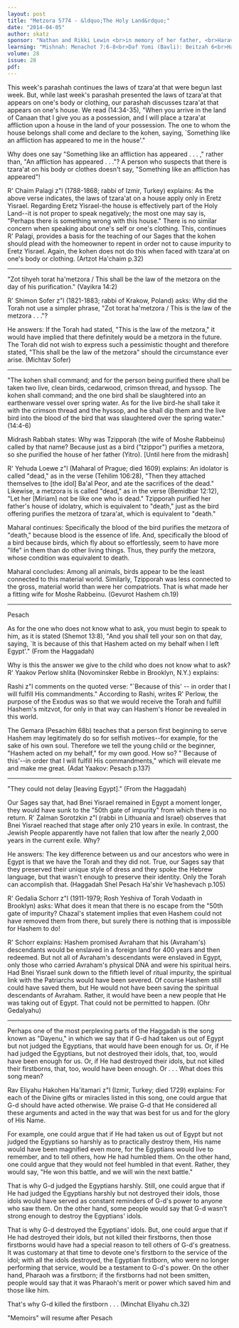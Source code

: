 ```yaml
---
layout: post
title: "Metzora 5774 - &ldquo;The Holy Land&rdquo;"
date: "2014-04-05"
author: skatz
sponsor: "Nathan and Rikki Lewin <br>in memory of her father, <br>Harav Eliyahu Moshe ben Yitzchak Dov Gordon a\"h <br>&nbsp;&nbsp;&nbsp;<br>Rabbi and Mrs. Barry Greengart <br>on the yahrzeit of his mother <br>Yuta bat Yosef a\"h"
learning: "Mishnah: Menachot 7:6-8<br>Daf Yomi (Bavli): Beitzah 6<br>Halachah: Mishnah Berurah 360:3-361:2"
volume: 28
issue: 28
pdf: 
---
```


This week's parashah continues the laws of tzara'at that were begun last week. But, while last week's parashah presented the laws of tzara'at that appears on one's body or clothing, our parashah discusses tzara'at that appears on one's house. We read (14:34-35), "When you arrive in the land of Canaan that I give you as a possession, and I will place a tzara'at affliction upon a house in the land of your possession. The one to whom the house belongs shall come and declare to the kohen, saying, `Something like an affliction has appeared to me in the house'."

Why does one say "Something like an affliction has appeared . . . ," rather than, "An affliction has appeared . . ."? A person who suspects that there is tzara'at on his body or clothes doesn't say, "Something like an affliction has appeared"! 

R' Chaim Palagi z"l (1788-1868; rabbi of Izmir, Turkey) explains: As the above verse indicates, the laws of tzara'at on a house apply only in Eretz Yisrael. Regarding Eretz Yisrael-the house is effectively part of the Holy Land--it is not proper to speak negatively; the most one may say is, "Perhaps there is something wrong with this house." There is no similar concern when speaking about one's self or one's clothing. This, continues R' Palagi, provides a basis for the teaching of our Sages that the kohen should plead with the homeowner to repent in order not to cause impurity to Eretz Yisrael. Again, the kohen does not do this when faced with tzara'at on one's body or clothing. (Artzot Ha'chaim p.32)

********

"Zot tihyeh torat ha'metzora / This shall be the law of the metzora on the day of his purification." (Vayikra 14:2)

R' Shimon Sofer z"l (1821-1883; rabbi of Krakow, Poland) asks: Why did the Torah not use a simpler phrase, "Zot torat ha'metzora / This is the law of the metzora . . ."?

He answers: If the Torah had stated, "This is the law of the metzora," it would have implied that there definitely would be a metzora in the future. The Torah did not wish to express such a pessimistic thought and therefore stated, "This shall be the law of the metzora" should the circumstance ever arise. (Michtav Sofer)

********

"The kohen shall command; and for the person being purified there shall be taken two live, clean birds, cedarwood, crimson thread, and hyssop. The kohen shall command; and the one bird shall be slaughtered into an earthenware vessel over spring water. As for the live bird-he shall take it with the crimson thread and the hyssop, and he shall dip them and the live bird into the blood of the bird that was slaughtered over the spring water." (14:4-6)

Midrash Rabbah states: Why was Tzipporah (the wife of Moshe Rabbeinu) called by that name? Because just as a bird ("tzippor") purifies a metzora, so she purified the house of her father (Yitro). \[Until here from the midrash\]

R' Yehuda Loewe z"l (Maharal of Prague; died 1609) explains: An idolator is called "dead," as in the verse (Tehilim 106:28), "Then they attached themselves to \[the idol\] Ba'al Peor, and ate the sacrifices of the dead." Likewise, a metzora is is called "dead," as in the verse (Bemidbar 12:12), "Let her \[Miriam\] not be like one who is dead." Tzipporah purified her father's house of idolatry, which is equivalent to "death," just as the bird offering purifies the metzora of tzara'at, which is equivalent to "death."

Maharal continues: Specifically the blood of the bird purifies the metzora of "death," because blood is the essence of life. And, specifically the blood of a bird because birds, which fly about so effortlessly, seem to have more "life" in them than do other living things. Thus, they purify the metzora, whose condition was equivalent to death.

Maharal concludes: Among all animals, birds appear to be the least connected to this material world. Similarly, Tzipporah was less connected to the gross, material world than were her compatriots. That is what made her a fitting wife for Moshe Rabbeinu. (Gevurot Hashem ch.19)

********

Pesach

As for the one who does not know what to ask, you must begin to speak to him, as it is stated (Shemot 13:8), "And you shall tell your son on that day, saying, `It is because of this that Hashem acted on my behalf when I left Egypt'." (From the Haggadah)

Why is this the answer we give to the child who does not know what to ask? R' Yaakov Perlow shlita (Novominsker Rebbe in Brooklyn, N.Y.) explains:

Rashi z"l comments on the quoted verse: "`Because of this' -- in order that I will fulfill His commandments." According to Rashi, writes R' Perlow, the purpose of the Exodus was so that we would receive the Torah and fulfill Hashem's mitzvot, for only in that way can Hashem's Honor be revealed in this world.

The Gemara (Pesachim 68b) teaches that a person first beginning to serve Hashem may legitimately do so for selfish motives--for example, for the sake of his own soul. Therefore we tell the young child or the beginner, "Hashem acted on my behalf," for my own good. How so? "`Because of this'--in order that I will fulfill His commandments," which will elevate me and make me great. (Adat Yaakov: Pesach p.137)

********

"They could not delay \[leaving Egypt\]." (From the Haggadah)

Our Sages say that, had Bnei Yisrael remained in Egypt a moment longer, they would have sunk to the "50th gate of impurity" from which there is no return. R' Zalman Sorotzkin z"l (rabbi in Lithuania and Israel) observes that Bnei Yisrael reached that stage after only 210 years in exile. In contrast, the Jewish People apparently have not fallen that low after the nearly 2,000 years in the current exile. Why?

He answers: The key difference between us and our ancestors who were in Egypt is that we have the Torah and they did not. True, our Sages say that they preserved their unique style of dress and they spoke the Hebrew language, but that wasn't enough to preserve their identity. Only the Torah can accomplish that. (Haggadah Shel Pesach Ha'shir Ve'hashevach p.105)

 R' Gedalia Schorr z"l (1911-1979; Rosh Yeshiva of Torah Vodaath in Brooklyn) asks: What does it mean that there is no escape from the "50th gate of impurity? Chazal's statement implies that even Hashem could not have removed them from there, but surely there is nothing that is impossible for Hashem to do!

R' Schorr explains: Hashem promised Avraham that his (Avraham's) descendants would be enslaved in a foreign land for 400 years and then redeemed. But not all of Avraham's descendants were enslaved in Egypt, only those who carried Avraham's physical DNA and were his spiritual heirs. Had Bnei Yisrael sunk down to the fiftieth level of ritual impurity, the spiritual link with the Patriarchs would have been severed. Of course Hashem still could have saved them, but He would not have been saving the spiritual descendants of Avraham. Rather, it would have been a new people that He was taking out of Egypt. That could not be permitted to happen. (Ohr Gedalyahu)

********

Perhaps one of the most perplexing parts of the Haggadah is the song known as "Dayenu," in which we say that if G-d had taken us out of Egypt but not judged the Egyptians, that would have been enough for us. Or, if He had judged the Egyptians, but not destroyed their idols, that, too, would have been enough for us. Or, if He had destroyed their idols, but not killed their firstborns, that, too, would have been enough. Or . . . What does this song mean?

Rav Eliyahu Hakohen Ha'itamari z"l (Izmir, Turkey; died 1729) explains: For each of the Divine gifts or miracles listed in this song, one could argue that G-d should have acted otherwise. We praise G-d that He considered all these arguments and acted in the way that was best for us and for the glory of His Name.

For example, one could argue that if He had taken us out of Egypt but not judged the Egyptians so harshly as to practically destroy them, His name would have been magnified even more, for the Egyptians would live to remember, and to tell others, how He had humbled them. On the other hand, one could argue that they would not feel humbled in that event. Rather, they would say, "He won this battle, and we will win the next battle."

That is why G-d judged the Egyptians harshly. Still, one could argue that if He had judged the Egyptians harshly but not destroyed their idols, those idols would have served as constant reminders of G-d's power to anyone who saw them. On the other hand, some people would say that G-d wasn't strong enough to destroy the Egyptians' idols.

That is why G-d destroyed the Egyptians' idols. But, one could argue that if He had destroyed their idols, but not killed their firstborns, then those firstborns would have had a special reason to tell others of G-d's greatness. It was customary at that time to devote one's firstborn to the service of the idol; with all the idols destroyed, the Egyptian firstborn, who were no longer performing that service, would be a testament to G-d's power. On the other hand, Pharaoh was a firstborn; if the firstborns had not been smitten, people would say that it was Pharaoh's merit or power which saved him and those like him.

That's why G-d killed the firstborn . . . (Minchat Eliyahu ch.32)

 "Memoirs" will resume after Pesach

